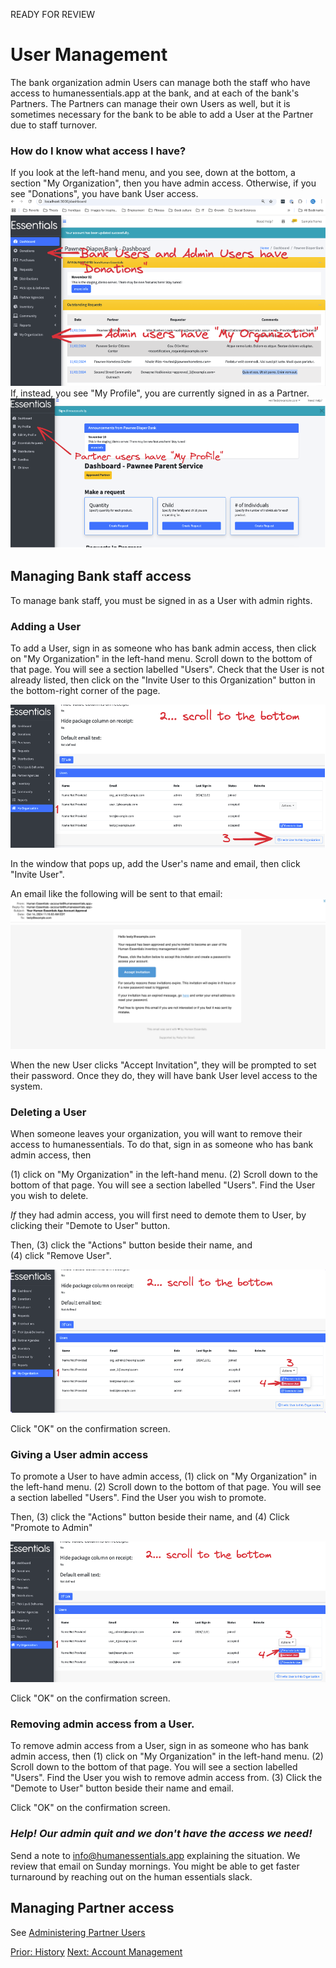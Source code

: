READY FOR REVIEW
# User Management

The bank organization admin Users can manage both the staff who have access to humanessentials.app at the bank, and at each of the bank's Partners.
The Partners can manage their own Users as well, but it is sometimes necessary for the bank to be able to add a User at the Partner due to staff turnover.

### How do I know what access I have?
If you look at the left-hand menu, and you see, down at the bottom, a section "My Organization", then you have admin access.
Otherwise,  if you see "Donations", you have bank User access.
![annotated screenshot showing where "Donations" and "My Organization" are in the menu](images/user_management/user_access_admin_and_user.png)
If, instead, you see "My Profile", you are currently signed in as a Partner.
![annotated screenshot showing where "My Profile" shows for a partner User"](images/user_management/user_access_partner.png)

## Managing Bank staff access
To manage bank staff, you must be signed in as a User with admin rights.

### Adding a User
To add a User, sign in as someone who has bank admin access, then click on "My Organization" in the left-hand menu.
Scroll down to the bottom of that page.  You will see a section labelled "Users".
Check that the User is not already listed, then click on the "Invite User to this Organization" button in the bottom-right corner of the page.

![navigation to invite new User](images/user_management/user_invite_new_bank_user.png)

In the window that pops up,  add the User's name and email,  then click "Invite User".

An email like the following will be sent to that email:  
![Email that goes to the invited User, with button to start password process](images/user_management/user_invite_email.png)

When the new User clicks "Accept Invitation", they will be prompted to set their password.  Once they do, they will have bank User level access to the system.
### Deleting a User

When someone leaves your organization, you will want to remove their access to humanessentials.  To do that,
sign in as someone who has bank admin access, then 

(1) click on "My Organization" in the left-hand menu.
(2) Scroll down to the bottom of that page.  You will see a section labelled "Users".
Find the User you wish to delete.

*If* they had admin access, you will first need to demote them to User, by clicking their "Demote to User" button.

Then, (3) click the "Actions" button beside their name, and  
(4) click "Remove User".


![Steps to delete a User (who is not an admin)](images/user_management/user_delete_bank_user.png)

Click "OK" on the confirmation screen.


### Giving a User admin access
To promote a User to have admin access,
(1) click on "My Organization" in the left-hand menu.
(2) Scroll down to the bottom of that page.  You will see a section labelled "Users".
Find the User you wish to promote.

Then, (3) click the "Actions" button beside their name, and
(4) Click "Promote to Admin"


![Steps to promote a User to admin](images/user_management/user_promote_bank_user.png)


Click "OK" on the confirmation screen.


### Removing admin access from a User.

To remove admin access from a User,  sign in as someone who has bank admin access, then (1) click on "My Organization" in the left-hand menu.
(2) Scroll down to the bottom of that page.  You will see a section labelled "Users".
Find the User you wish to remove admin access from.  (3) Click the "Demote to User" button beside their name and email.

Click "OK" on the confirmation screen.




### *Help!  Our admin quit and we don't have the access we need!*
Send a note to info@humanessentials.app explaining the situation.   We review that email on Sunday mornings.
You might be able to get faster turnaround by reaching out on the human essentials slack.

## Managing Partner access
See [Administering Partner Users](pm_partner_user_admin.md)

[Prior:  History](reports_history.md) [Next: Account Management](account_management.md)
